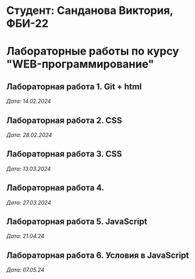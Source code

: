 # Студент: Санданова Виктория, ФБИ-22

# Лабораторные работы по курсу "WEB-программирование"

## Лабораторная работа 1. Git + html

*Дата: 14.02.2024*

## Лабораторная работа 2. CSS

*Дата: 28.02.2024*

## Лабораторная работа 3. CSS

*Дата: 13.03.2024*

## Лабораторная работа 4. 

*Дата: 27.03.2024*

## Лабораторная работа 5. JavaScript

*Дата: 21.04.24*

## Лабораторная работа 6. Условия в JavaScript

*Дата: 07.05.24*

